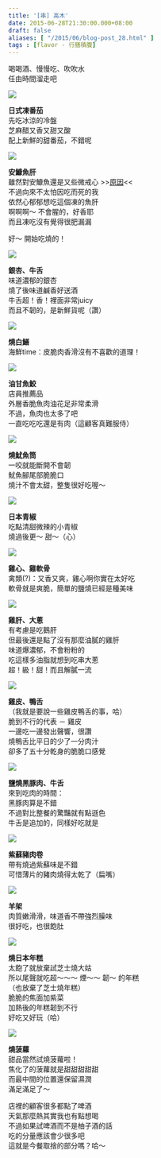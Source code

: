 ```yaml
---
title: '[串] 高木'
date: 2015-06-28T21:30:00.000+08:00
draft: false
aliases: [ "/2015/06/blog-post_28.html" ]
tags : [flavor - 行膳積腹]
---
```


喝喝酒、慢慢吃、吹吹水  
任由時間溜走吧  

[![](https://farm1.staticflickr.com/557/19194929535_1588cccd2f_z.jpg)](https://farm1.staticflickr.com/557/19194929535_1588cccd2f_z.jpg)

**日式凍番茄**  
先吃冰涼的冷盤  
芝麻醋又香又甜又酸  
配上新鮮的甜番茄，不錯呢  

[![](https://farm1.staticflickr.com/370/19007273930_5f1ee09d54_z.jpg)](https://farm1.staticflickr.com/370/19007273930_5f1ee09d54_z.jpg)

**安鱇魚肝**  
雖然對安鱇魚還是又些微戒心 \>>[原因](http://www.hidie.net/2014/01/day2_13.html)<<  
不過向來不太怕因吃而死的我  
依然心郁郁想吃這個凍的魚肝  
啊啊啊～ 不會腥的，好香耶  
而且凍吃沒有覺得很肥漏漏  
  
好～ 開始吃燒的！  
  

[![](https://farm1.staticflickr.com/385/19007375538_dd8a09f0ea_z.jpg)](https://farm1.staticflickr.com/385/19007375538_dd8a09f0ea_z.jpg)

**銀杏、牛舌**  
味道濃郁的銀杏  
燒了後味道鹹香好送酒  
牛舌超！香！裡面非常juicy  
而且不韌的，是新鮮貨呢（讚）  

[![](https://farm4.staticflickr.com/3930/19007279420_08646eb1f2_z.jpg)](https://farm4.staticflickr.com/3930/19007279420_08646eb1f2_z.jpg)

**燒白鱔**  
海鮮time：皮脆肉香滑沒有不喜歡的道理！  

[![](https://farm1.staticflickr.com/509/19189108542_a26f5ece80_z.jpg)](https://farm1.staticflickr.com/509/19189108542_a26f5ece80_z.jpg)

**油甘魚鮫**  
店員推薦品  
外層香脆魚肉油花足非常柔滑  
不過，魚肉也太多了吧  
一直吃吃吃還是有肉（這顧客真難服侍）  

[![](https://farm4.staticflickr.com/3824/19008777659_f38ce05d45_z.jpg)](https://farm4.staticflickr.com/3824/19008777659_f38ce05d45_z.jpg)

**燒魷魚筒**  
一咬就能斷開不會韌  
魷魚腳尾部脆脆口  
燒汁不會太甜，整隻很好吃喔～  

[![](https://farm1.staticflickr.com/526/19198933441_a2ba71a403_z.jpg)](https://farm1.staticflickr.com/526/19198933441_a2ba71a403_z.jpg)

**日本青椒**  
吃點清甜微辣的小青椒  
燒過後更～ 甜～（心）  

[![](https://farm4.staticflickr.com/3748/19189102232_abe27e3677_z.jpg)](https://farm4.staticflickr.com/3748/19189102232_abe27e3677_z.jpg)

**雞心、雞軟骨**  
禽類(?)：又香又爽，雞心啊你實在太好吃  
軟骨就是爽脆，簡單的鹽燒已經是種美味  

[![](https://farm4.staticflickr.com/3862/18574323683_a07ae3fdc2_z.jpg)](https://farm4.staticflickr.com/3862/18574323683_a07ae3fdc2_z.jpg)

**雞肝、大蔥**  
有考慮是吃鵝肝  
但最後還是點了沒有那麼油膩的雞肝  
味道爆濃郁，不會粉粉的  
吃這樣多油脂就想到吃串大蔥  
超！級！甜！而且解膩一流  

[![](https://farm1.staticflickr.com/381/19194929865_1ee83a6e9f_z.jpg)](https://farm1.staticflickr.com/381/19194929865_1ee83a6e9f_z.jpg)

**雞皮、鴨舌**  
（我就是要說一些雞皮鴨舌的事，哈）  
脆到不行的代表 － 雞皮  
一邊吃一邊發出聲響，很讚  
燒鴨舌比平日的少了一分肉汁  
卻多了五十分乾身的脆脆口感覺  

[![](https://farm1.staticflickr.com/441/19008781599_3fbb4dbce1_z.jpg)](https://farm1.staticflickr.com/441/19008781599_3fbb4dbce1_z.jpg)

**鹽燒黑豚肉、牛舌**  
來到吃肉的時間：  
黑豚肉算是不錯  
不過對比整餐的驚豔就有點遜色  
牛舌是追加的，同樣好吃就是  

[![](https://farm1.staticflickr.com/371/19007276050_f548ed7407_z.jpg)](https://farm1.staticflickr.com/371/19007276050_f548ed7407_z.jpg)

**紫蘇豬肉卷**  
帶有燒過紫蘇味是不錯  
可惜薄片的豬肉燒得太乾了（扁嘴）  

[![](https://farm1.staticflickr.com/556/18572412454_b8a00d3e44_z.jpg)](https://farm1.staticflickr.com/556/18572412454_b8a00d3e44_z.jpg)

**羊架**  
肉質嫩滑滑，味道香不帶強烈臊味  
很好吃，也很飽肚  

[![](https://farm1.staticflickr.com/470/19007376218_3c6016cddc_z.jpg)](https://farm1.staticflickr.com/470/19007376218_3c6016cddc_z.jpg)

**燒日本年糕**  
太飽了就放棄試芝士燒大姑  
所以尾聲就吃超～～～ 煙～～ 韌～ 的年糕  
（也放棄了芝士燒年糕）  
脆脆的焦面加紫菜  
加熱後的年糕韌到不行  
好吃又好玩（哈）  

[![](https://farm1.staticflickr.com/422/19007280710_66dc3105a4_z.jpg)](https://farm1.staticflickr.com/422/19007280710_66dc3105a4_z.jpg)

**燒菠蘿**  
甜品當然試燒菠蘿啦！  
焦化了的菠蘿就是甜甜甜甜甜  
而最中間的位置還保留濕潤  
滿足滿足了～  
  
店裡的顧客很多都點了啤酒  
天氣那麼熱其實我也有點想喝  
不過如果試啤酒而不是柚子酒的話  
吃的分量應該會少很多吧  
這就是今餐取捨的部分嗎？哈～